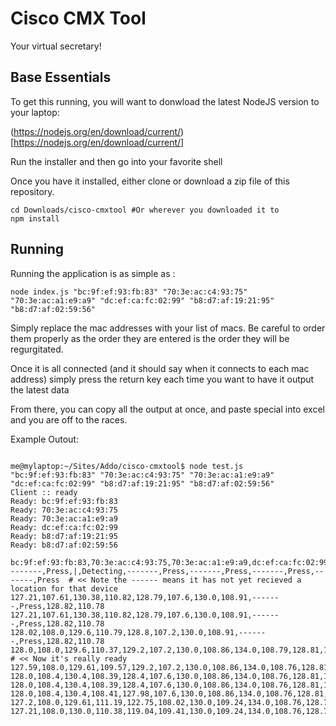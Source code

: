 # Cisco CMX Tool

Your virtual secretary!

## Base Essentials

To get this running, you will want to donwload the latest NodeJS version to your laptop:

(https://nodejs.org/en/download/current/)[https://nodejs.org/en/download/current/]

Run the installer and then go into your favorite shell

Once you have it installed, either clone or download a zip file of this repository.

```shell
cd Downloads/cisco-cmxtool #Or wherever you downloaded it to
npm install
```


## Running

Running the application is as simple as :

```shell
node index.js "bc:9f:ef:93:fb:83" "70:3e:ac:c4:93:75" "70:3e:ac:a1:e9:a9" "dc:ef:ca:fc:02:99" "b8:d7:af:19:21:95" "b8:d7:af:02:59:56"
```

Simply replace the mac addresses with your list of macs.  Be careful to order them properly as the order they are entered is the order they will be regurgitated.

Once it is all connected (and it should say when it connects to each mac address) simply press the return key each time you want to have it output the latest data

From there, you can copy all the output at once, and paste special into excel and you are off to the races.

Example Outout:

```shell

me@mylaptop:~/Sites/Addo/cisco-cmxtool$ node test.js "bc:9f:ef:93:fb:83" "70:3e:ac:c4:93:75" "70:3e:ac:a1:e9:a9" "dc:ef:ca:fc:02:99" "b8:d7:af:19:21:95" "b8:d7:af:02:59:56"
Client :: ready
Ready: bc:9f:ef:93:fb:83
Ready: 70:3e:ac:c4:93:75
Ready: 70:3e:ac:a1:e9:a9
Ready: dc:ef:ca:fc:02:99
Ready: b8:d7:af:19:21:95
Ready: b8:d7:af:02:59:56

bc:9f:ef:93:fb:83,70:3e:ac:c4:93:75,70:3e:ac:a1:e9:a9,dc:ef:ca:fc:02:99,b8:d7:af:19:21:95,b8:d7:af:02:59:56
-------,Press,|,Detecting,-------,Press,-------,Press,-------,Press,-------,Press  # << Note the ------ means it has not yet recieved a location for that device
127.21,107.61,130.38,110.82,128.79,107.6,130.0,108.91,-------,Press,128.82,110.78
127.21,107.61,130.38,110.82,128.79,107.6,130.0,108.91,-------,Press,128.82,110.78
128.02,108.0,129.6,110.79,128.8,107.2,130.0,108.91,-------,Press,128.82,110.78
128.0,108.0,129.6,110.37,129.2,107.2,130.0,108.86,134.0,108.79,128.81,110.39  # << Now it's really ready
127.59,108.0,129.61,109.57,129.2,107.2,130.0,108.86,134.0,108.76,128.81,110.39
128.0,108.4,130.4,108.39,128.4,107.6,130.0,108.86,134.0,108.76,128.81,110.39
128.0,108.4,130.4,108.39,128.4,107.6,130.0,108.86,134.0,108.76,128.81,110.39
128.0,108.4,130.4,108.41,127.98,107.6,130.0,108.86,134.0,108.76,128.81,110.39
127.2,108.0,129.61,111.19,122.75,108.02,130.0,109.24,134.0,108.76,128.78,110.38
127.21,108.0,130.0,110.38,119.04,109.41,130.0,109.24,134.0,108.76,128.78,110.38

```
